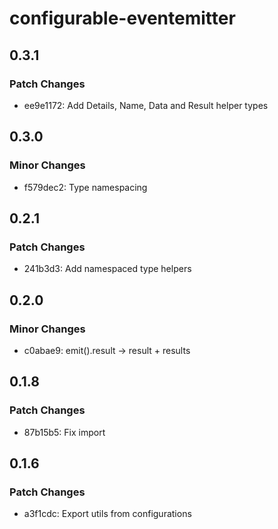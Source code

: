 # configurable-eventemitter

## 0.3.1

### Patch Changes

- ee9e1172: Add Details, Name, Data and Result helper types

## 0.3.0

### Minor Changes

- f579dec2: Type namespacing

## 0.2.1

### Patch Changes

- 241b3d3: Add namespaced type helpers

## 0.2.0

### Minor Changes

- c0abae9: emit().result -> result + results

## 0.1.8

### Patch Changes

- 87b15b5: Fix import

## 0.1.6

### Patch Changes

- a3f1cdc: Export utils from configurations

